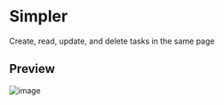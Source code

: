 # Simpler
Create, read, update, and delete tasks in the same page
## Preview
![image](https://github.com/naufalmahing/flask-todo-list/assets/71597476/6dac5465-115b-4c5c-8505-431b8fe32609)
